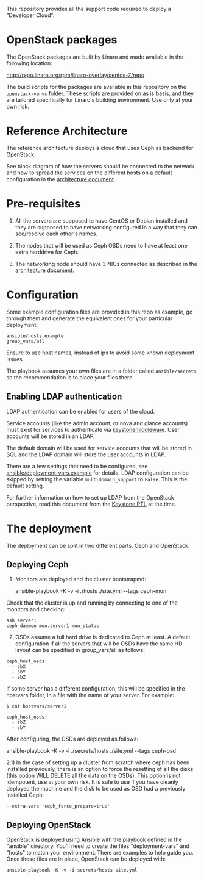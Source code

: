 This repository provides all the support code required to deploy a "Developer
Cloud".

# OpenStack packages

The OpenStack packages are built by Linaro and made available in the following
location:

http://repo.linaro.org/rpm/linaro-overlay/centos-7/repo

The build scripts for the packages are available in this repository on the
`openstack-venvs` folder. These scripts are provided on as is basis, and they
are tailored specifically for Linaro's building environment. Use only at your
own risk.

# Reference Architecture

The reference architecture deploys a cloud that uses Ceph as backend for OpenStack.

See block diagram of how the servers should be connected to the network and how to
spread the services on the different hosts on a default configuration in the [architecture document](docs/architecture.md).

# Pre-requisites


1. All the servers are supposed to have CentOS or Debian installed and they are supposed to
have networking configured in a way that they can see/resolve each other's names.

1. The nodes that will be used as Ceph OSDs need to have at least one extra harddrive for Ceph.

1. The networking node should have 3 NICs connected as described in the [architecture document](docs/architecture.md).

# Configuration

Some example configuration files are provided in this repo as example, go through them and
generate the equivalent ones for your particular deployment:

    ansible/hosts.example
    group_vars/all

Ensure to use host names, instead of ips to avoid some known deployment issues.

The playbook assumes your own files are in a folder called `ansible/secrets`, so the recommendation
is to place your files there.

## Enabling LDAP authentication

LDAP authentication can be enabled for users of the cloud.

Service accounts (like the admin account, or nova and
glance accounts) must exist for services to authenticate via [keystonemiddleware](https://github.com/openstack/keystonemiddleware).
User accounts will be stored in an LDAP.

The default domain will be used for service accounts that will be stored in SQL and the LDAP domain will store the user accounts in LDAP.

There are a few settings that need to be configured, see [ansible/deployment-vars.example](ansible/deployment-vars.example) for details. LDAP configuration can be skipped by
setting the variable `multidomain_support` to `False`. This is the default setting.

For further information on how to set up LDAP from the OpenStack perspective, read this document from the [Keystone PTL](https://developer.ibm.com/opentech/2015/08/14/configuring-keystone-with-ibms-bluepages-ldap/) at the time.

# The deployment

The deployment can be split in two different parts. Ceph and OpenStack.

## Deploying Ceph

1) Monitors are deployed and the cluster bootstrapmd:

    ansible-playbook -K -v -i ./hosts ./site.yml --tags ceph-mon

Check that the cluster is up and running by connecting to one of the monitors
and checking:

    ssh server1
    ceph daemon mon.server1 mon_status

2) OSDs assume a full hard drive is dedicated to Ceph at least. A default
configuration if all the servers that will be OSDs have the same HD layout
can be spedified in group_vars/all as follows:

```
ceph_host_osds:
  - sbX
  - sbY
  - sbZ
```

If some server has a different configuration, this will be specified in the
hostvars folder, in a file with the name of your server. For example:

```
$ cat hostvars/server1

ceph_host_osds:
  - sbZ
  - sbY
```

After configuring, the OSDs are deployed as follows:

  ansible-playbook -K -v -i ./secrets/hosts ./site.yml --tags ceph-osd

2.1) In the case of setting up a cluster from scratch where ceph has been installed
previously, there is an option to force the resetting of all the disks (this
option WILL DELETE all the data on the OSDs). This option is not
idempotent, use at your own risk. It is safe to use if you have cleanly deployed
the machine and the disk to be used as OSD had a previously installed Ceph:

    --extra-vars 'ceph_force_prepare=true'

## Deploying OpenStack

OpenStack is deployed using Ansible with the playbook defined in the "ansible"
directory. You'll need to create the files "deployment-vars" and "hosts" to
match your environment. There are examples to help guide you. Once those files
are in place, OpenStack can be deployed with:

    ansible-playbook -K -v -i secrets/hosts site.yml

